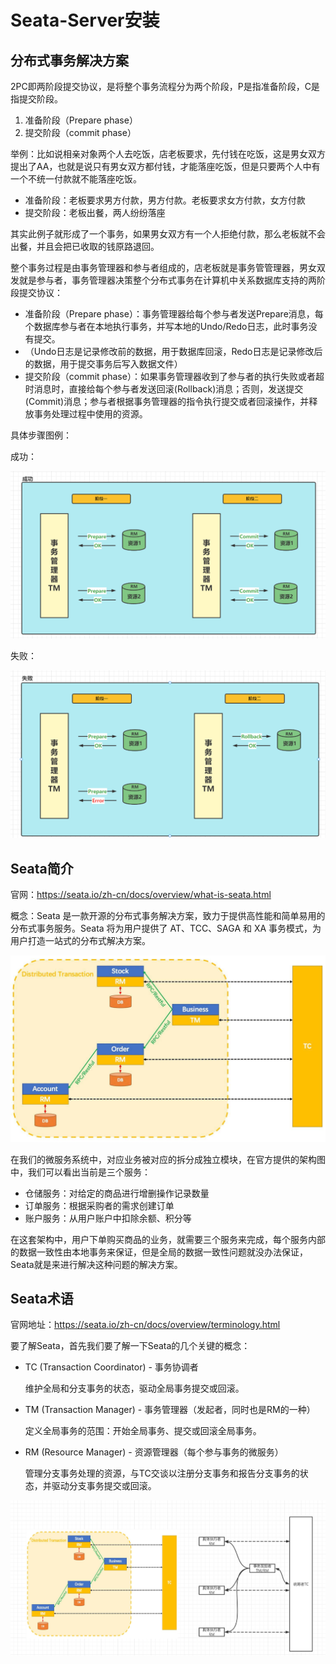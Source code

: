 # Seata-Server安装

## 分布式事务解决方案

2PC即两阶段提交协议，是将整个事务流程分为两个阶段，P是指准备阶段，C是指提交阶段。

1. 准备阶段（Prepare phase）
2. 提交阶段（commit phase）

举例：比如说相亲对象两个人去吃饭，店老板要求，先付钱在吃饭，这是男女双方提出了AA，也就是说只有男女双方都付钱，才能落座吃饭，但是只要两个人中有一个不统一付款就不能落座吃饭。

- 准备阶段：老板要求男方付款，男方付款。老板要求女方付款，女方付款
- 提交阶段：老板出餐，两人纷纷落座

其实此例子就形成了一个事务，如果男女双方有一个人拒绝付款，那么老板就不会出餐，并且会把已收取的钱原路退回。

整个事务过程是由事务管理器和参与者组成的，店老板就是事务管管理器，男女双发就是参与者，事务管理器决策整个分布式事务在计算机中关系数据库支持的两阶段提交协议：

- 准备阶段（Prepare phase）：事务管理器给每个参与者发送Prepare消息，每个数据库参与者在本地执行事务，并写本地的Undo/Redo日志，此时事务没有提交。
- （Undo日志是记录修改前的数据，用于数据库回滚，Redo日志是记录修改后的数据，用于提交事务后写入数据文件）
- 提交阶段（commit phase）：如果事务管理器收到了参与者的执行失败或者超时消息时，直接给每个参与者发送回滚(Rollback)消息；否则，发送提交(Commit)消息；参与者根据事务管理器的指令执行提交或者回滚操作，并释放事务处理过程中使用的资源。

具体步骤图例：

成功：

![image-20220113180953684](image-20220113180953684.png)

失败：

![image-20220113181028153](image-20220113181028153.png)

## Seata简介

官网：https://seata.io/zh-cn/docs/overview/what-is-seata.html

概念：Seata 是一款开源的分布式事务解决方案，致力于提供高性能和简单易用的分布式事务服务。Seata 将为用户提供了 AT、TCC、SAGA 和 XA 事务模式，为用户打造一站式的分布式解决方案。

![145942191-7a2d469f-94c8-4cd2-8c7e-46ad75683636](145942191-7a2d469f-94c8-4cd2-8c7e-46ad75683636.png)

在我们的微服务系统中，对应业务被对应的拆分成独立模块，在官方提供的架构图中，我们可以看出当前是三个服务：

- 仓储服务：对给定的商品进行增删操作记录数量
- 订单服务：根据采购者的需求创建订单
- 账户服务：从用户账户中扣除余额、积分等

在这套架构中，用户下单购买商品的业务，就需要三个服务来完成，每个服务内部的数据一致性由本地事务来保证，但是全局的数据一致性问题就没办法保证，Seata就是来进行解决这种问题的解决方案。

## Seata术语

官网地址：https://seata.io/zh-cn/docs/overview/terminology.html

要了解Seata，首先我们要了解一下Seata的几个关键的概念：

- TC (Transaction Coordinator) - 事务协调者

  维护全局和分支事务的状态，驱动全局事务提交或回滚。


- TM (Transaction Manager) - 事务管理器（发起者，同时也是RM的一种）

  定义全局事务的范围：开始全局事务、提交或回滚全局事务。


- RM (Resource Manager) - 资源管理器（每个参与事务的微服务）

  管理分支事务处理的资源，与TC交谈以注册分支事务和报告分支事务的状态，并驱动分支事务提交或回滚。

![image-20220111191919517](image-20220111191919517.png)

